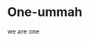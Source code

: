 # One-ummah
we are one
<!DOCTYPE html>
<html lang="en">
<head>
    <meta charset="UTF-8">
    <meta name="viewport" content="width=device-width, initial-scale=1.0">
    <title>One Ummah - United Social Media</title>
    <script src="https://cdn.tailwindcss.com"></script>
    <link rel="stylesheet" href="https://cdnjs.cloudflare.com/ajax/libs/font-awesome/6.4.0/css/all.min.css">
    <script>
        tailwind.config = {
            darkMode: 'class',
            theme: {
                extend: {
                    colors: {
                        primary: '#006D5B',
                        secondary: '#FFC857',
                        accent: '#E63946',
                        dark: {
                            bg: '#0F172A',
                            card: '#1E293B',
                            text: '#E2E8F0'
                        },
                        light: {
                            bg: '#F8FAFC',
                            card: '#FFFFFF',
                            text: '#1E293B'
                        }
                    },
                    fontFamily: {
                        sans: ['Inter', 'sans-serif']
                    }
                }
            }
        }
    </script>
    <style>
        @import url('https://fonts.googleapis.com/css2?family=Inter:wght@300;400;500;600;700&display=swap');
        
        .post-image {
            aspect-ratio: 4 / 5;
            object-fit: cover;
        }
        
        .story-ring {
            background: conic-gradient(#006D5B 0%, #FFC857 50%, #006D5B 100%);
        }

        /* Smooth transitions */
        .transition-all {
            transition: all 0.3s ease;
        }

        /* Custom scrollbar */
        ::-webkit-scrollbar {
            width: 6px;
        }
        ::-webkit-scrollbar-thumb {
            background: rgba(0, 109, 91, 0.5);
            border-radius: 3px;
        }
        ::-webkit-scrollbar-thumb:hover {
            background: rgba(0, 109, 91, 0.8);
        }
    </style>
    <script>
        // Toggle Dark Mode
        document.addEventListener('DOMContentLoaded', () => {
            const darkModeToggle = document.getElementById('dark-mode-toggle');
            const html = document.documentElement;

            darkModeToggle.addEventListener('click', () => {
                if (html.classList.contains('dark')) {
                    html.classList.remove('dark');
                    localStorage.setItem('theme', 'light');
                } else {
                    html.classList.add('dark');
                    localStorage.setItem('theme', 'dark');
                }
            });

            // Load theme from local storage
            if (localStorage.getItem('theme') === 'dark') {
                html.classList.add('dark');
            }
        });
    </script>
</head>
<body class="bg-light-bg dark:bg-dark-bg text-light-text dark:text-dark-text transition-all min-h-screen">
    <div id="app" class="flex flex-col min-h-screen">
        <!-- Navigation -->
        <nav class="sticky top-0 bg-white dark:bg-dark-card shadow-sm z-50 transition-all">
            <div class="max-w-screen-xl mx-auto px-4">
                <div class="flex items-center justify-between h-16">
                    <div class="flex items-center space-x-4">
                        <div class="flex items-center">
                            <svg class="w-8 h-8 text-primary" viewBox="0 0 24 24" fill="currentColor">
                                <path d="M12,2C6.486,2,2,6.486,2,12s4.486,10,10,10s10-4.486,10-10S17.514,2,12,2z M12,20c-4.411,0-8-3.589-8-8 s3.589-8,8-8s8,3.589,8,8S16.411,20,12,20z"/>
                                <path d="M12,4c-1.654,0-3,1.346-3,3s1.346,3,3,3s3-1.346,3-3S13.654,4,12,4z"/>
                                <path d="M12,14c-3.309,0-6,1.691-6,5h12C18,15.691,15.309,14,12,14z"/>
                            </svg>
                            <h1 class="text-xl font-bold text-primary ml-2">One Ummah</h1>
                        </div>
                        <div class="relative hidden md:block">
                            <input type="text" placeholder="Search" class="bg-gray-100 dark:bg-dark-bg rounded-full py-2 pl-10 pr-4 w-64 text-base focus:outline-none focus:ring-2 focus:ring-primary">
                            <i class="fas fa-search absolute left-3 top-1/2 transform -translate-y-1/2 text-gray-400"></i>
                        </div>
                    </div>
                    <div class="flex items-center space-x-4">
                        <button id="notifications-btn" class="p-2 rounded-full hover:bg-gray-100 dark:hover:bg-gray-700 transition-all relative">
                            <i class="fas fa-bell"></i>
                            <span class="absolute top-0 right-0 w-3 h-3 bg-accent rounded-full border border-white dark:border-dark-card"></span>
                        </button>
                        <button id="create-post-btn" class="p-2 rounded-full hover:bg-gray-100 dark:hover:bg-gray-700 transition-all">
                            <i class="fas fa-plus"></i>
                        </button>
                        <button id="dark-mode-toggle" class="p-2 rounded-full hover:bg-gray-100 dark:hover:bg-gray-700 transition-all">
                            <i class="fas fa-moon dark:hidden"></i>
                            <i class="fas fa-sun hidden dark:block"></i>
                        </button>
                        <button id="profile-btn" class="w-8 h-8 rounded-full bg-primary text-white flex items-center justify-center">
                            <span>U</span>
                        </button>
                    </div>
                </div>
            </div>
        </nav>

        <!-- Tabs -->
        <div class="bg-white dark:bg-dark-card sticky top-16 shadow-sm z-40 transition-all">
            <div class="max-w-screen-xl mx-auto">
                <div class="flex justify-around">
                    <button class="tab-btn py-4 px-6 border-b-2 border-primary font-medium text-primary" data-tab="feed">
                        <i class="fas fa-home"></i> <span class="hidden sm:inline ml-1">Feed</span>
                    </button>
                    <button class="tab-btn py-4 px-6 border-b-2 border-transparent font-medium text-gray-500 dark:text-gray-400" data-tab="explore">
                        <i class="fas fa-compass"></i> <span class="hidden sm:inline ml-1">Explore</span>
                    </button>
                    <button class="tab-btn py-4 px-6 border-b-2 border-transparent font-medium text-gray-500 dark:text-gray-400" data-tab="communities">
                        <i class="fas fa-users"></i> <span class="hidden sm:inline ml-1">Communities</span>
                    </button>
                    <button class="tab-btn py-4 px-6 border-b-2 border-transparent font-medium text-gray-500 dark:text-gray-400" data-tab="messages">
                        <i class="fas fa-comment"></i> <span class="hidden sm:inline ml-1">Messages</span>
                    </button>
                    <button class="tab-btn py-4 px-6 border-b-2 border-transparent font-medium text-gray-500 dark:text-gray-400" data-tab="learn">
                        <i class="fas fa-graduation-cap"></i> <span class="hidden sm:inline ml-1">Learn</span>
                    </button>
                </div>
            </div>
        </div>

        <!-- Main Content -->
        <main class="flex-grow max-w-screen-xl mx-auto w-full px-4 py-6">
            <div id="feed-tab" class="tab-content">
                <h1 class="text-2xl font-bold">Welcome to One Ummah!</h1>
                <p>This is your social media feed.</p>
            </div>
        </main>
    </div>
</body>
</html>
